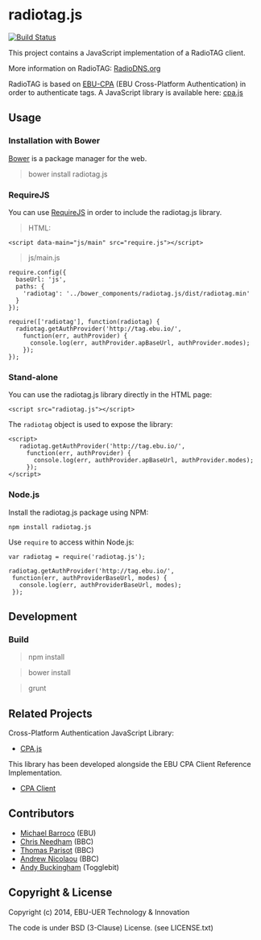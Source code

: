 radiotag.js
===========

[![Build Status](https://travis-ci.org/ebu/radiotag.js.svg?branch=master)](https://travis-ci.org/ebu/radiotag.js)

This project contains a JavaScript implementation of a RadioTAG client.

More information on RadioTAG: [RadioDNS.org](http://radiodns.org)

RadioTAG is based on [EBU-CPA](http://tech.ebu.ch/cpa)
(EBU Cross-Platform Authentication) in order to authenticate tags.
A JavaScript library is available here: [cpa.js](https://github.com/ebu/cpa.js)


## Usage

### Installation with Bower

[Bower](https://github.com/bower/bower) is a package manager for the web.

> bower install radiotag.js


### RequireJS

You can use [RequireJS](http://requirejs.org/) in order to include the radiotag.js library.

> HTML:

    <script data-main="js/main" src="require.js"></script>

> js/main.js

    require.config({
      baseUrl: 'js',
      paths: {
        'radiotag': '../bower_components/radiotag.js/dist/radiotag.min'
      }
    });

    require(['radiotag'], function(radiotag) {
      radiotag.getAuthProvider('http://tag.ebu.io/',
        function(err, authProvider) {
          console.log(err, authProvider.apBaseUrl, authProvider.modes);
        });
    });


### Stand-alone

You can use the radiotag.js library directly in the HTML page:

    <script src="radiotag.js"></script>

The `radiotag` object is used to expose the library:

    <script>
       radiotag.getAuthProvider('http://tag.ebu.io/',
         function(err, authProvider) {
           console.log(err, authProvider.apBaseUrl, authProvider.modes);
         });
    </script>

### Node.js

Install the radiotag.js package using NPM:

    npm install radiotag.js

Use `require` to access within Node.js:

    var radiotag = require('radiotag.js');

    radiotag.getAuthProvider('http://tag.ebu.io/',
     function(err, authProviderBaseUrl, modes) {
       console.log(err, authProviderBaseUrl, modes);
     });

## Development

### Build

> npm install

> bower install

> grunt


## Related Projects

Cross-Platform Authentication JavaScript Library:
* [CPA.js](https://github.com/ebu/cpa.js)

This library has been developed alongside the EBU CPA Client Reference Implementation.
* [CPA Client](https://github.com/ebu/cpa-client)


## Contributors

* [Michael Barroco](https://github.com/barroco) (EBU)
* [Chris Needham](https://github.com/chrisn) (BBC)
* [Thomas Parisot](https://github.com/oncletom) (BBC)
* [Andrew Nicolaou](https://github.com/andrewn) (BBC)
* [Andy Buckingham](https://github.com/andybee) (Togglebit)

## Copyright & License

Copyright (c) 2014, EBU-UER Technology & Innovation

The code is under BSD (3-Clause) License. (see LICENSE.txt)

